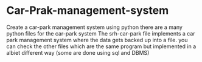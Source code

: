 # Car-Prak-management-system
Create a car-park management system using python
there are a many python files for the car-park system
The srh-car-park file implements a car park management system where the data gets backed up into a file.
you can check the other files which are the same program but implemented in a albiet different way (some are done using sql and DBMS)
